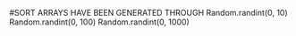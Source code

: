 
#SORT ARRAYS HAVE BEEN GENERATED THROUGH
Random.randint(0, 10)
Random.randint(0, 100)
Random.randint(0, 1000)
